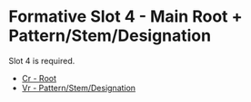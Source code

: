 # Formative Slot 4 - Main Root + Pattern/Stem/Designation

Slot 4 is required.

* [Cr - Root](charts.md#Cr)
* [Vr - Pattern/Stem/Designation](charts.md#Vr)
